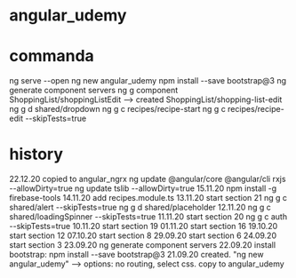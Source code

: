 # angular_udemy

# commanda
ng serve --open
ng new angular_udemy
npm install --save bootstrap@3
ng generate component servers
ng g component ShoppingList/shoppingListEdit --> created ShoppingList/shopping-list-edit
ng g d shared/dropdown
ng g c recipes/recipe-start
ng g c recipes/recipe-edit --skipTests=true

# history
22.12.20
  copied to angular_ngrx
  ng update @angular/core @angular/cli rxjs --allowDirty=true
  ng update tslib  --allowDirty=true
15.11.20
  npm install -g firebase-tools
14.11.20
  add recipes.module.ts
13.11.20 start section 21
  ng g c shared/alert --skipTests=true
  ng g d shared/placeholder
12.11.20
  ng g c shared/loadingSpinner --skipTests=true
11.11.20 start section 20
  ng g c auth --skipTests=true
10.11.20 start section 19
01.11.20 start section 16
19.10.20 start section 12 
07.10.20 start section 8
29.09.20 start section 6
24.09.20 start section 3
23.09.20 ng generate component servers
22.09.20 install bootstrap: npm install --save bootstrap@3
21.09.20 created. "ng new angular_udemy" --> options: no routing, select css. copy to angular_udemy
